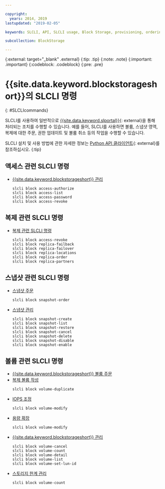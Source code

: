 ```yaml
---

copyright:
  years: 2014, 2019
lastupdated: "2019-02-05"

keywords: SLCLI, API, SLCLI usage, Block Storage, provisioning, ordering, managing

subcollection: BlockStorage

---
```

{:external: target="_blank" .external}
{:tip: .tip}
{:note: .note}
{:important: .important}
{:codeblock: .codeblock}
{:pre: .pre}

# {{site.data.keyword.blockstorageshort}}의 SLCLI 명령
{: #SLCLIcommands}

SLCLI를 사용하여 일반적으로 [{{site.data.keyword.slportal}}](https://control.softlayer.com/){: external}을 통해 처리되는 조치를 수행할 수 있습니다. 예를 들어, SLCLI를 사용하면 볼륨, 스냅샷 영역, 복제에 대한 주문, 권한 업데이트 및 볼륨 취소 등의 작업을 수행할 수 있습니다.

SLCLI 설치 및 사용 방법에 관한 자세한 정보는 [Python API 클라이언트](https://softlayer-python.readthedocs.io/en/latest/cli/){: external}를 참조하십시오.
{:tip}

## 액세스 관련 SLCLI 명령
* [{{site.data.keyword.blockstorageshort}} 관리](/docs/infrastructure/BlockStorage?topic=BlockStorage-managingstorage)  
  ```
  slcli block access-authorize
  slcli block access-list
  slcli block access-password
  slcli block access-revoke
  ```

## 복제 관련 SLCLI 명령

* [복제 관련 SLCLI 명령](/docs/infrastructure/BlockStorage?topic=BlockStorage-replication#clicommands)
  ```
  slcli block access-revoke
  slcli block replica-failback
  slcli block replica-failover
  slcli block replica-locations
  slcli block replica-order
  slcli block replica-partners
  ```

## 스냅샷 관련 SLCLI 명령

* [스냅샷 주문](/docs/infrastructure/BlockStorage?topic=BlockStorage-snapshots#ordering-snapshot-space-through-the-slcli)
  ```
  slcli block snapshot-order
  ```

* [스냅샷 관리](/docs/infrastructure/BlockStorage?topic=BlockStorage-managingSnapshots)
  ```
  slcli block snapshot-create
  slcli block snapshot-list
  slcli block snapshot-restore
  slcli block snapshot-cancel
  slcli block snapshot-delete
  slcli block snapshot-disable
  slcli block snapshot-enable
  ```

## 볼륨 관련 SLCLI 명령

* [{{site.data.keyword.blockstorageshort}} 볼륨 주문](/docs/infrastructure/BlockStorage?topic=BlockStorage-orderingthroughCLI)
* [복제 볼륨 작성](/docs/infrastructure/BlockStorage?topic=BlockStorage-duplicatevolume)
  ```
  slcli block volume-duplicate
  ```
* [IOPS 조정](/docs/infrastructure/BlockStorage?topic=BlockStorage-adjustingIOPS#adjustingsteps)
  ```
  slcli block volume-modify
  ```
* [용량 확장](/docs/infrastructure/BlockStorage?topic=BlockStorage-expandingcapacity#resizingsteps)
  ```
  slcli block volume-modify
  ```
* [{{site.data.keyword.blockstorageshort}} 관리](/docs/infrastructure/BlockStorage?topic=BlockStorage-managingstorage)  
  ```
  slcli block volume-cancel
  slcli block volume-count
  slcli block volume-detail
  slcli block volume-list
  slcli block volume-set-lun-id
  ```
* [스토리지 한계 관리](/docs/infrastructure/BlockStorage?topic=BlockStorage-managingstoragelimits)  
  ```
  slcli block volume-count
  ```
